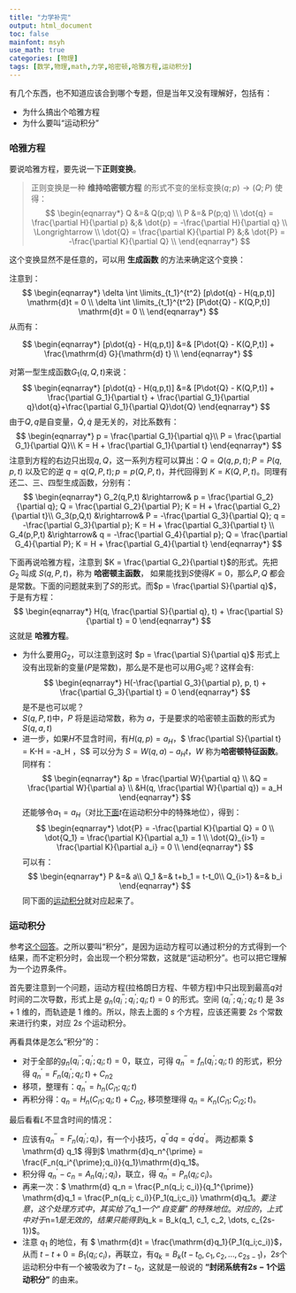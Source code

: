```yaml
---
title: "力学补完"
output: html_document
toc: false
mainfont: msyh
use_math: true
categories: [物理]
tags: [数学,物理,math,力学,哈密顿,哈雅方程,运动积分]
---
```

<meta http-equiv='Content-Type' content='text/html; charset=utf-8' />

有几个东西，也不知道应该合到哪个专题，但是当年又没有理解好，包括有：
* 为什么搞出个哈雅方程
* 为什么要叫“运动积分”

### 哈雅方程 ###
要说哈雅方程，要先说一下**正则变换**。

> 正则变换是一种 **维持哈密顿方程** 的形式不变的坐标变换$(q;p) \rightarrow (Q;P)$ 使得：
$$
\begin{eqnarray*}
Q &=& Q(p;q) \\
P &=& P(p;q) \\
\dot{q} = \frac{\partial H}{\partial p} &;& \dot{p} = -\frac{\partial H}{\partial q} \\
\Longrightarrow \\
\dot{Q} = \frac{\partial K}{\partial P} &;& \dot{P} = -\frac{\partial K}{\partial Q} \\
\end{eqnarray*}
$$

这个变换显然不是任意的，可以用 **生成函数** 的方法来确定这个变换：

注意到：
$$
\begin{eqnarray*}
\delta \int \limits_{t_1}^{t^2} [p\dot{q} - H(q,p,t)] \mathrm{d}t = 0 \\
\delta \int \limits_{t_1}^{t^2} [P\dot{Q} - K(Q,P,t)] \mathrm{d}t = 0 \\
\end{eqnarray*}
$$
从而有：

$$
\begin{eqnarray*}
[p\dot{q} - H(q,p,t)] &=& [P\dot{Q} - K(Q,P,t)] + \frac{\mathrm{d} G}{\mathrm{d} t} \\
\end{eqnarray*}
$$

对第一型生成函数$G_1(q,Q,t)$来说：
$$
\begin{eqnarray*}
[p\dot{q} - H(q,p,t)] &=& [P\dot{Q} - K(Q,P,t)] + \frac{\partial G_1}{\partial t} + \frac{\partial G_1}{\partial q}\dot{q}+\frac{\partial G_1}{\partial Q}\dot{Q}
\end{eqnarray*}
$$
由于$Q,q$是自变量，$\dot{Q},\dot{q}$ 是无关的，对比系数有：
$$
\begin{eqnarray*}
p = \frac{\partial G_1}{\partial q}\\
P = \frac{\partial G_1}{\partial Q}\\
K = H + \frac{\partial G_1}{\partial t}
\end{eqnarray*}
$$
注意到方程的右边只出现$q, Q$，这一系列方程可以算出：$Q = Q(q,p,t);P=P(q,p,t)$ 以及它的逆 $q = q(Q,P,t); p = p(Q,P,t)$，并代回得到 $K = K(Q,P,t)$。同理有还二、三、四型生成函数，分别有：
$$
\begin{eqnarray*}
G_2(q,P,t) &\rightarrow& p = \frac{\partial G_2}{\partial q}; Q = \frac{\partial G_2}{\partial P}; K = H + \frac{\partial G_2}{\partial t}\\
G_3(p,Q,t) &\rightarrow& P = -\frac{\partial G_3}{\partial Q}; q = -\frac{\partial G_3}{\partial p}; K = H + \frac{\partial G_3}{\partial t} \\
G_4(p,P,t) &\rightarrow& q = -\frac{\partial G_4}{\partial p}; Q = \frac{\partial G_4}{\partial P}; K = H + \frac{\partial G_4}{\partial t}
\end{eqnarray*}
$$

下面再说哈雅方程，注意到 $K = \frac{\partial G_2}{\partial t}$的形式。先把 $G_2$ 叫成 $S(q,P,t)$，称为 **哈密顿主函数**， 如果能找到$S$使得$K = 0$，那么$P,Q$ 都会是常数。下面的问题就来到了$S$的形式。而$p = \frac{\partial S}{\partial q}$，于是有方程：
$$
\begin{eqnarray*}
H(q, \frac{\partial S}{\partial q}, t) + \frac{\partial S}{\partial t} = 0
\end{eqnarray*}
$$
这就是 **哈雅方程**。

* 为什么要用$G_2$，可以注意到这时 $p = \frac{\partial S}{\partial q}$ 形式上没有出现新的变量($P$是常数)，那么是不是也可以用$G_3$呢？这样会有:
$$
\begin{eqnarray*}
H(-\frac{\partial G_3}{\partial p}, p, t) + \frac{\partial G_3}{\partial t} = 0
\end{eqnarray*}
$$
是不是也可以呢？
* $S(q,P,t)$中，$P$ 将是运动常数，称为 $a$，于是要求的哈密顿主函数的形式为$S(q,a,t)$
* 进一步，如果$H$不显含时间，有$H(q,p) = a_H$，$ \frac{\partial S}{\partial t} = K-H = -a_H $，$S$ 可以分为 $S = W(q,a) - a_H t$，$W$ 称为**哈密顿特征函数**。同样有：
$$
\begin{eqnarray*}
&p = \frac{\partial W}{\partial q} \\
&Q = \frac{\partial W}{\partial a} \\
&H(q, \frac{\partial W}{\partial q}) = a_H
\end{eqnarray*}
$$
还能够令$a_1 = a_H$（对比[下面](#q1)$t$在运动积分中的特殊地位），得到：
$$
\begin{eqnarray*}
\dot{P} = -\frac{\partial K}{\partial Q} = 0 \\
\dot{Q_1} = \frac{\partial K}{\partial a_1} = 1 \\
\dot{Q}_{i>1} = \frac{\partial K}{\partial a_i} = 0 \\
\end{eqnarray*}
$$
可以有：
$$
\begin{eqnarray*}
P &=& a\\
Q_1 &=& t+b_1 = t-t_0\\
Q_{i>1} &=& b_i
\end{eqnarray*}
$$
同下面的[运动积分](#运动积分)就对应起来了。

### 运动积分 ###
参考[这个回答](https://www.zhihu.com/question/331343443/answer/1158809962)。之所以要叫“积分”，是因为运动方程可以通过积分的方式得到一个结果，而不定积分时，会出现一个积分常数，这就是“运动积分”。也可以把它理解为一个边界条件。

首先要注意到一个问题，运动方程(拉格朗日方程、牛顿方程)中只出现到最高$q$对时间的二次导数，形式上是 $g_n(q_i^{\prime\prime};q_i^{\prime};q_i;t)=0$ 的形式。空间 $(q_i^{\prime\prime};q_i^{\prime};q_i;t)$ 是 $3s+1$ 维的，而轨迹是 $1$ 维的。所以，除去上面的 $s$ 个方程，应该还需要 $2s$ 个常数来进行约束，对应 $2s$ 个运动积分。

再看具体是怎么“积分”的：
* 对于全部的$g_n(q_i^{\prime\prime};q_i^{\prime};q_i;t)=0$，联立，可得 $q_n^{\prime\prime} = f_n(q_i^{\prime};q_i;t)$ 的形式，积分得 $q_n^{\prime} = F_n(q_i^{\prime}; q_i;t ) + C_{n2}$
* 移项，整理有：$q_n^{\prime} = h_n(C_{i1};q_i;t)$
* 再积分得：$q_n = H_n(C_{i1};q_i;t) + C_{n2}$, 移项整理得 $q_n = K_n(C_{i1};C_{i2};t)$。

最后看看$L$不显含时间的情况：
* 应该有$q_n^{\prime\prime} = F_n(q_i^{\prime};q_i)$，有一个小技巧，$q^{\prime\prime} \mathrm{d}q = q^{\prime} \mathrm{d}q^{\prime}$。 两边都乘 $ \mathrm{d} q_1$ 得到$ \mathrm{d}q_n^{\prime} = \frac{F_n(q_i^{\prime};q_i)}{q_1}\mathrm{d}q_1$。
* 积分得 $q_n^{\prime} - c_n = A_n(q_i^{\prime} ; q_i)$，联立，得 $q_n^{\prime} = P_n(q_i; c_i)$。
* 再来一次：$ \mathrm{d} q_n = \frac{P_n(q_i; c_i)}{q_1^{\prime}} \mathrm{d}q_1 =  \frac{P_n(q_i; c_i)}{P_1(q_i;c_i)} \mathrm{d}q_1$。要注意，这个处理方式中，其实给了$q_1$一个“自变量”的特殊地位。对应的，上式中对于$n=1$是无效的，结果只能得到$q_k = B_k(q_1, c_1, c_2, \dots, c_{2s-1})$。
* <a name="q1"></a>注意 $q_1$ 的地位，有 $ \mathrm{d}t = \frac{\mathrm{d}q_1}{P_1(q_i;c_i)}$，从而 $t-t+0 = B_1(q_i;c_i)$，再联立，有$q_k = B_k(t-t_0, c_1, c_2, \dots, c_{2s-1})$，$2s$个运动积分中有一个被吸收为了$t-t_0$，这就是一般说的 **“封闭系统有$2s-1$个运动积分”** 的由来。


